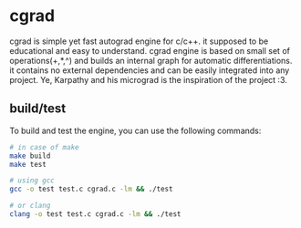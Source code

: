# cgrad

cgrad is simple yet fast autograd engine for c/c++. it supposed to be
educational and easy to understand. cgrad engine is based on small set of
operations(+,\*,^) and builds an internal graph for automatic differentiations.
it contains no external dependencies and can be easily integrated into any
project. Ye, Karpathy and his micrograd is the inspiration of the project :3.

## build/test

To build and test the engine, you can use the following commands:

```sh
# in case of make
make build
make test

# using gcc
gcc -o test test.c cgrad.c -lm && ./test

# or clang
clang -o test test.c cgrad.c -lm && ./test
```
